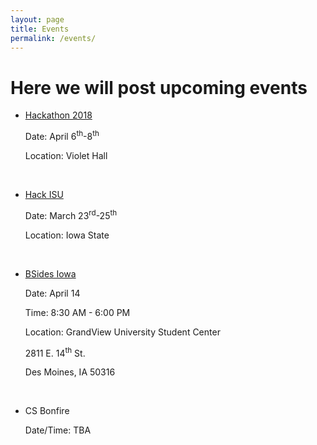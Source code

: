 ```yaml
---
layout: page
title: Events
permalink: /events/
---
```


# Here we will post upcoming events

* [Hackathon 2018][HT]
	
    Date: April 6<sup>th</sup>-8<sup>th</sup>

    Location: Violet Hall
    
   <br />

* [Hack ISU][HI]

   Date: March 23<sup>rd</sup>-25<sup>th</sup>

   Location: Iowa State

   <br />


* [BSides Iowa][BI]

   Date: April 14

   Time: 8:30 AM - 6:00 PM

   Location: GrandView University Student Center

   2811 E. 14<sup>th</sup> St.

   Des Moines, IA 50316

   <br />

* CS Bonfire

   Date/Time: TBA



   

[HT]: /acm/hacktruman/index.html
[HI]: https://hackisu.org
[SH]: https://hackathon.mst.edu
[RT]: https://www.eventbrite.com/e/shamhacks-2018-tickets-39820147132
[BI]: https://bsidesiowa.com
